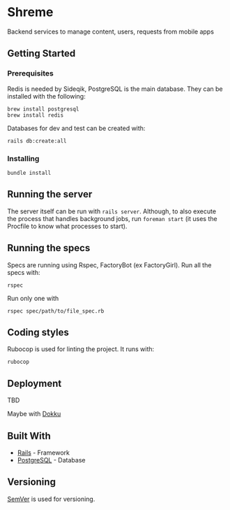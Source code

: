# Shreme

Backend services to manage content, users, requests from mobile apps

## Getting Started

### Prerequisites

Redis is needed by Sideqik, PostgreSQL is the main database. They can be installed with the following:

```
brew install postgresql
brew install redis
```

Databases for dev and test can be created with:

```
rails db:create:all
```

### Installing

```
bundle install
```

## Running the server
The server itself can be run with `rails server`.
Although, to also execute the process that handles background jobs, run `foreman start` (it uses the Procfile to know what processes to start).

## Running the specs

Specs are running using Rspec, FactoryBot (ex FactoryGirl). Run all the specs with:

```
rspec
```

Run only one with


```
rspec spec/path/to/file_spec.rb
```


## Coding styles

Rubocop is used for linting the project. It runs with:

```
rubocop
```

## Deployment

TBD

Maybe with [Dokku](http://dokku.viewdocs.io/dokku/)

## Built With

* [Rails](http://www.dropwizard.io/1.0.2/docs/) - Framework
* [PostgreSQL](https://maven.apache.org/) - Database


## Versioning

[SemVer](http://semver.org/) is used for versioning.

